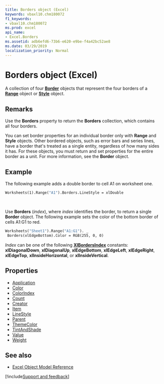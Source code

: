 ```yaml
---
title: Borders object (Excel)
keywords: vbaxl10.chm180072
f1_keywords:
- vbaxl10.chm180072
ms.prod: excel
api_name:
- Excel.Borders
ms.assetid: adb6efd6-73b6-e620-e9be-f4a42bc52ae8
ms.date: 03/29/2019
localization_priority: Normal
---
```



# Borders object (Excel)

A collection of four **[Border](Excel.Border(object).md)** objects that represent the four borders of a **[Range](Excel.Range(object).md)**  object or **[Style](Excel.Style.md)** object.


## Remarks

Use the **Borders** property to return the **Borders** collection, which contains all four borders.

You can set border properties for an individual border only with **Range** and **Style** objects. Other bordered objects, such as error bars and series lines, have a border that's treated as a single entity, regardless of how many sides it has. For these objects, you must return and set properties for the entire border as a unit. For more information, see the **Border** object.


## Example

The following example adds a double border to cell A1 on worksheet one.

```vb
Worksheets(1).Range("A1").Borders.LineStyle = xlDouble
```

<br/>

Use **Borders** (_index_), where _index_ identifies the border, to return a single **Border** object. The following example sets the color of the bottom border of cells A1:G1 to red.

```vb
Worksheets("Sheet1").Range("A1:G1"). _ 
 Borders(xlEdgeBottom).Color = RGB(255, 0, 0)
```

_Index_ can be one of the following **[XlBordersIndex](Excel.XlBordersIndex.md)** constants: **xlDiagonalDown**, **xlDiagonalUp**, **xlEdgeBottom**, **xlEdgeLeft**, **xlEdgeRight**, **xlEdgeTop**, **xlInsideHorizontal**, or **xlInsideVertical**.


## Properties

- [Application](Excel.Borders.Application.md)
- [Color](Excel.Borders.Color.md)
- [ColorIndex](Excel.Borders.ColorIndex.md)
- [Count](Excel.Borders.Count.md)
- [Creator](Excel.Borders.Creator.md)
- [Item](Excel.Borders.Item.md)
- [LineStyle](Excel.Borders.LineStyle.md)
- [Parent](Excel.Borders.Parent.md)
- [ThemeColor](Excel.Borders.ThemeColor.md)
- [TintAndShade](Excel.Borders.TintAndShade.md)
- [Value](Excel.Borders.Value.md)
- [Weight](Excel.Borders.Weight.md)

## See also

- [Excel Object Model Reference](overview/Excel/object-model.md)

[!include[Support and feedback](~/includes/feedback-boilerplate.md)]
